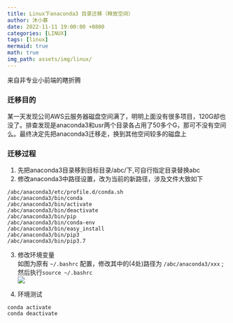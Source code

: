 ```yaml
---
title: Linux下anaconda3 目录迁移（释放空间）
author: 沐小慕
date: 2022-11-11 19:00:00 +0800
categories: [LINUX]
tags: [linux]
mermaid: true
math: true
img_path: assets/img/linux/
---
```


来自非专业小前端的瞎折腾

### 迁移目的
某一天发现公司AWS云服务器磁盘空间满了，明明上面没有很多项目，120G却也没了。排查发现是anaconda3和usr两个目录各占用了50多个G，那可不没有空间么。最终决定先把anaconda3迁移走，换到其他空间较多的磁盘上

### 迁移过程
1. 先把anaconda3目录移到目标目录/abc/下,可自行指定目录替换abc
2. 修改anaconda3中路径设置，改为当前的新路径，涉及文件大致如下
```
/abc/anaconda3/etc/profile.d/conda.sh
/abc/anaconda3/bin/conda
/abc/anaconda3/bin/activate 
/abc/anaconda3/bin/deactivate 
/abc/anaconda3/bin/pip
/abc/anaconda3/bin/conda-env 
/abc/anaconda3/bin/easy_install 
/abc/anaconda3/bin/pip3
/abc/anaconda3/bin/pip3.7
```

3. 修改环境变量  
   如图为原有 `~/.bashrc` 配置，修改其中的(4处)路径为 `/abc/anaconda3/xxx` ;  
   然后执行`source ~/.bashrc`  
   ![](001.png)
   
4. 环境测试
```
conda activate
conda deactivate
```
